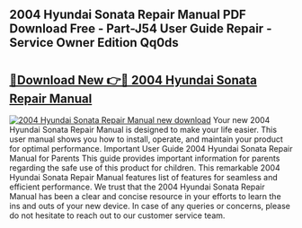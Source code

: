 ## 2004 Hyundai Sonata Repair Manual PDF Download Free - Part-J54 User Guide Repair - Service Owner Edition Qq0ds

# <h2><a href="http://bc39876.oget.top/?id=2004+Hyundai+Sonata+Repair+Manual">🔗Download New 👉🔴 2004 Hyundai Sonata Repair Manual</a></h2>

[![2004 Hyundai Sonata Repair Manual new download](https://i.imgur.com/5g1atiW.png)](http://bc39876.oget.top/?id=2004+Hyundai+Sonata+Repair+Manual)
Your new 2004 Hyundai Sonata Repair Manual is designed to make your life easier. This user manual shows you how to install, operate, and maintain your product for optimal performance. Important User Guide 2004 Hyundai Sonata Repair Manual for Parents This guide provides important information for parents regarding the safe use of this product for children. This remarkable 2004 Hyundai Sonata Repair Manual features list of features for seamless and efficient performance. We trust that the 2004 Hyundai Sonata Repair Manual has been a clear and concise resource in your efforts to learn the ins and outs of your new device. In case of any queries or concerns, please do not hesitate to reach out to our customer service team.
